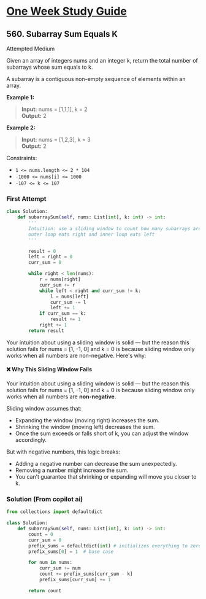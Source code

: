 # [One Week Study Guide](../one-week-intervew-study-guide.md)

## 560. Subarray Sum Equals K

Attempted
Medium

Given an array of integers nums and an integer k, return the total number of subarrays whose sum equals to k.

A subarray is a contiguous non-empty sequence of elements within an array.

**Example 1:**

> **Input:** nums = [1,1,1], k = 2  
> **Output:** 2

**Example 2:**

> **Input:** nums = [1,2,3], k = 3  
> **Output:** 2

Constraints:

- `1 <= nums.length <= 2 * 104`
- `-1000 <= nums[i] <= 1000`
- `-107 <= k <= 107`

### First Attempt

```Python
class Solution:
    def subarraySum(self, nums: List[int], k: int) -> int:
        '''
        Intuition: use a sliding window to count how many subarrays are equal to k
        outer loop eats right and inner loop eats left
        '''

        result = 0
        left = right = 0
        curr_sum = 0

        while right < len(nums):
            r = nums[right]
            curr_sum += r
            while left < right and curr_sum != k:
                l = nums[left]
                curr_sum -= l
                left += 1
            if curr_sum == k:
                result += 1
            right += 1
        return result
```

Your intuition about using a sliding window is solid — but the reason this solution fails for nums = [1, -1, 0] and k = 0 is because sliding window only works when all numbers are non-negative. Here's why:

#### ❌ Why This Sliding Window Fails

Your intuition about using a sliding window is solid — but the reason this solution fails for nums = [1, -1, 0] and k = 0 is because sliding window only works when all numbers are **non-negative**.

Sliding window assumes that:

- Expanding the window (moving right) increases the sum.
- Shrinking the window (moving left) decreases the sum.
- Once the sum exceeds or falls short of k, you can adjust the window accordingly.

But with negative numbers, this logic breaks:

- Adding a negative number can decrease the sum unexpectedly.
- Removing a number might increase the sum.
- You can’t guarantee that shrinking or expanding will move you closer to k.

### Solution (From copilot ai)

```Python
from collections import defaultdict

class Solution:
    def subarraySum(self, nums: List[int], k: int) -> int:
        count = 0
        curr_sum = 0
        prefix_sums = defaultdict(int) # initializes everything to zero, no out of bounds
        prefix_sums[0] = 1  # base case

        for num in nums:
            curr_sum += num
            count += prefix_sums[curr_sum - k]
            prefix_sums[curr_sum] += 1

        return count
```
